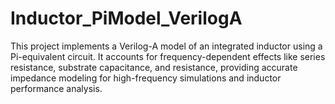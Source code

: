 # Inductor_PiModel_VerilogA
This project implements a Verilog-A model of an integrated inductor using a Pi-equivalent circuit. It accounts for frequency-dependent effects like series resistance, substrate capacitance, and resistance, providing accurate impedance modeling for high-frequency simulations and inductor performance analysis.
